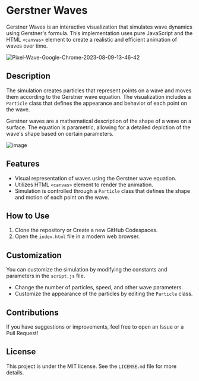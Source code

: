# Gerstner Waves

Gerstner Waves is an interactive visualization that simulates wave dynamics using Gerstner's formula. This implementation uses pure JavaScript and the HTML `<canvas>` element to create a realistic and efficient animation of waves over time.


![Pixel-Wave-Google-Chrome-2023-08-09-13-46-42](https://github.com/David-Lazaro-Fernandez/gerstner-waves/assets/57787993/d376a5a2-0e7c-4e81-8a0c-05cadc12eafd)


## Description

The simulation creates particles that represent points on a wave and moves them according to the Gerstner wave equation. The visualization includes a `Particle` class that defines the appearance and behavior of each point on the wave.

Gerstner waves are a mathematical description of the shape of a wave on a surface. The equation is parametric, allowing for a detailed depiction of the wave's shape based on certain parameters.


![image](https://github.com/David-Lazaro-Fernandez/gerstner-waves/assets/57787993/e0e84640-99cf-4441-a404-efcbfa0b6b50)


## Features

- Visual representation of waves using the Gerstner wave equation.
- Utilizes HTML `<canvas>` element to render the animation.
- Simulation is controlled through a `Particle` class that defines the shape and motion of each point on the wave.

## How to Use

1. Clone the repository or Create a new GitHub Codespaces.
2. Open the `index.html` file in a modern web browser.

## Customization

You can customize the simulation by modifying the constants and parameters in the `script.js` file.

- Change the number of particles, speed, and other wave parameters.
- Customize the appearance of the particles by editing the `Particle` class.

## Contributions

If you have suggestions or improvements, feel free to open an Issue or a Pull Request!

## License

This project is under the MIT license. See the `LICENSE.md` file for more details.
